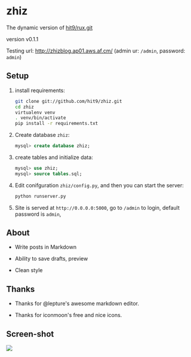 zhiz
====

The dynamic version of [hit9/rux.git](http://github.com/hit9/rux.git)

version v0.1.1

Testing url: http://zhizblog.ap01.aws.af.cm/ (admin ur: `/admin`, password: `admin`)

Setup
-----

1. install requirements:

   ```bash
   git clone git://github.com/hit9/zhiz.git
   cd zhiz
   virtualenv venv
   . venv/bin/activate
   pip install -r requirements.txt
   ```

2. Create database `zhiz`:

   ```sql
   mysql> create database zhiz;
   ```
3. create tables and initialize data:

   ```sql
   mysql> use zhiz;
   mysql> source tables.sql;
   ```

4. Edit conifguration `zhiz/config.py`, and then you can start the server:

   ```bash
   python runserver.py
   ```

5. Site is served at `http://0.0.0.0:5000`, go to `/admin` to login, default password is `admin`, 

About
-----

- Write posts in Markdown

- Ability to save drafts, preview

- Clean style

Thanks
-------

- Thanks for @lepture's awesome markdown editor.

- Thanks for iconmoon's free and nice icons.

Screen-shot
-----------

![](https://dl.dropboxusercontent.com/u/68191343/github/zhiz.png)
